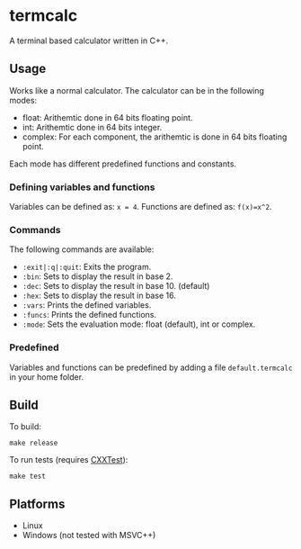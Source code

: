 # termcalc
A terminal based calculator written in C++.

## Usage
Works like a normal calculator. The calculator can be in the following modes:
* float: Arithemtic done in 64 bits floating point.
* int: Arithemtic done in 64 bits integer.
* complex: For each component, the arithemtic is done in 64 bits floating point.

Each mode has different predefined functions and constants.

### Defining variables and functions
Variables can be defined as: `x = 4`. Functions are defined as: `f(x)=x^2`.

### Commands
The following commands are available:
* `:exit|:q|:quit`: Exits the program.
* `:bin`:           Sets to display the result in base 2.
* `:dec`:           Sets to display the result in base 10. (default)
* `:hex`:           Sets to display the result in base 16.
* `:vars`:          Prints the defined variables.
* `:funcs`:         Prints the defined functions.
* `:mode`:          Sets the evaluation mode: float (default), int or complex.

### Predefined
Variables and functions can be predefined by adding a file `default.termcalc` in your home folder.

## Build
To build:
```
make release
```
To run tests (requires [CXXTest](http://cxxtest.com/)):
```
make test
```

## Platforms
* Linux
* Windows (not tested with MSVC++)
